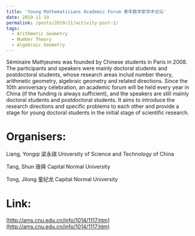 ```yaml
---
title: 'Young Mathematicians Academic Forum 青年数学家学术论坛'
date: 2019-11-19
permalink: /posts/2019/11/activity-post-1/
tags:
  - Arithmetic Geometry
  - Number Theory
  - Algebraic Geometry
---
```


Séminaire Mathjeunes was founded by Chinese students in Paris in 2008. 
The participants and speakers were mainly doctoral students and postdoctoral students, 
whose research areas includ number theory, arithmetic geometry, algebraic geometry and related directions. 
Since the 10th anniversary celebration, an academic forum will be held every year in China (if the funding is always sufficient), 
and the speakers are still mainly doctoral students and postdoctoral students. 
It aims to introduce the research directions and specific problems to each other 
and provide a stage for young doctoral students in the initial stage of scientific research.

Organisers:
======
Liang, Yongqi 梁永祺 University of Science and Technology of China

Tang, Shun 唐舜 Capital Normal University

Tong, Jilong 童纪龙 Capital Normal University


Link:
======
[http://ams.cnu.edu.cn/info/1014/1117.htm](http://ams.cnu.edu.cn/info/1014/1117.htm)
